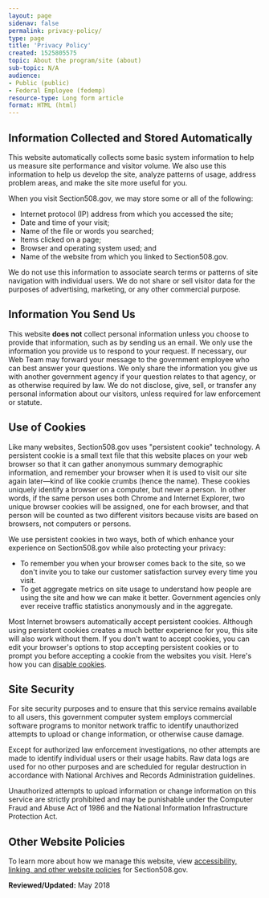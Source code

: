 ```yaml
---
layout: page
sidenav: false
permalink: privacy-policy/
type: page
title: 'Privacy Policy'
created: 1525805575
topic: About the program/site (about)
sub-topic: N/A
audience:
- Public (public)
- Federal Employee (fedemp)
resource-type: Long form article
format: HTML (html)
---
```


## <a name="_7io4k9tm7wg7"></a>Information Collected and Stored Automatically

This website automatically collects some basic system information to help us measure site performance and visitor volume. We also use this information to help us develop the site, analyze patterns of usage, address problem areas, and make the site more useful for you.

When you visit Section508.gov, we may store some or all of the following:

  * Internet protocol (IP) address from which you accessed the site;
  * Date and time of your visit;
  * Name of the file or words you searched;
  * Items clicked on a page;
  * Browser and operating system used; and
  * Name of the website from which you linked to Section508.gov.

We do not use this information to associate search terms or patterns of site navigation with individual users. We do not share or sell visitor data for the purposes of advertising, marketing, or any other commercial purpose.

## <a name="_617ov99f6mpp"></a>Information You Send Us

This website **does not** collect personal information unless you choose to provide that information, such as by sending us an email. We only use the information you provide us to respond to your request. If necessary, our Web Team may forward your message to the government employee who can best answer your questions. We only share the information you give us with another government agency if your question relates to that agency, or as otherwise required by law. We do not disclose, give, sell, or transfer any personal information about our visitors, unless required for law enforcement or statute.

## <a name="_eu4t8ad33cyc"></a>Use of Cookies

Like many websites, Section508.gov uses "persistent cookie" technology. A persistent cookie is a small text file that this website places on your web browser so that it can gather anonymous summary demographic information, and remember your browser when it is used to visit our site again later&mdash;kind of like cookie crumbs (hence the name). These cookies uniquely identify a browser on a computer, but never a person.&nbsp; In other words, if the same person uses both Chrome and Internet Explorer, two unique browser cookies will be assigned, one for each browser, and that person will be counted as two different visitors because visits are based on browsers, not computers or persons.

We use persistent cookies in two ways, both of which enhance your experience on Section508.gov while also protecting your privacy:

  * To remember you when your browser comes back to the site, so we don't invite you to take our customer satisfaction survey every time you visit.
  * To get aggregate metrics on site usage to understand how people are using the site and how we can make it better. Government agencies only ever receive traffic statistics anonymously and in the aggregate.

Most Internet browsers automatically accept persistent cookies. Although using persistent cookies creates a much better experience for you, this site will also work without them. If you don't want to accept cookies, you can edit your browser's options to stop accepting persistent cookies or to prompt you before accepting a cookie from the websites you visit. Here's how you can [disable cookies][1].

## <a name="_thvd9airjk4f"></a>Site Security

For site security purposes and to ensure that this service remains available to all users, this government computer system employs commercial software programs to monitor network traffic to identify unauthorized attempts to upload or change information, or otherwise cause damage.

Except for authorized law enforcement investigations, no other attempts are made to identify individual users or their usage habits. Raw data logs are used for no other purposes and are scheduled for regular destruction in accordance with National Archives and Records Administration guidelines.

Unauthorized attempts to upload information or change information on this service are strictly prohibited and may be punishable under the Computer Fraud and Abuse Act of 1986 and the National Information Infrastructure Protection Act.

## <a name="_loz1mdtp03d7"></a>Other Website Policies

To learn more about how we manage this website, view [accessibility, linking, and other website policies][2] for Section508.gov.

  
**Reviewed/Updated:** May 2018

&nbsp;

 [1]: https://www.usa.gov/optout-instructions
 [2]: {{site.baseurl}}/website-policies